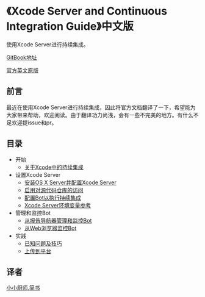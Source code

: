 # 《Xcode Server and Continuous Integration Guide》中文版

使用Xcode Server进行持续集成。

[GitBook地址](https://www.gitbook.com/book/andrewmika/-xcode-server-and-continuous-integration-guide/details)

[官方英文原版](https://developer.apple.com/library/content/documentation/IDEs/Conceptual/xcode_guide-continuous_integration/#//apple_ref/doc/uid/TP40013292-CH1-SW1)

## 前言

最近在使用Xcode Server进行持续集成，因此将官方文档翻译了一下，希望能为大家带来帮助，欢迎阅读。由于翻译功力尚浅，会有一些不完美的地方。有什么不足欢迎提issue和pr。

## 目录

* 开始
  * [关于Xcode中的持续集成](1.md)
* 设置Xcode Server
  * [安装OS X Server并配置Xcode Server](2.md)
  * [启用对源代码仓库的访问](3.md)
  * [配置Bot以执行持续集成](4.md)
  * [Xcode Server环境变量参考](5.md)
* 管理和监控Bot
  * [从报告导航器管理和监控Bot](6.md)
  * [从Web浏览器监控Bot](7.md)
* 实践
  * [已知问题及技巧](4-1.md)
  * [上传到平台](4-2.md)

## 译者
[小小厨师](http://iandrew.space),[简书](http://www.jianshu.com/u/acd83aa0fb88)


